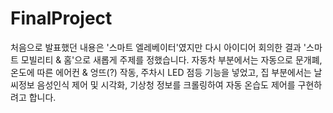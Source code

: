 # FinalProject
처음으로 발표했던 내용은 '스마트 엘레베이터'였지만 다시 아이디어 회의한 결과 '스마트 모빌리티 & 홈'으로 새롭게 주제를 정했습니다. 자동차 부분에서는 자동으로 문개폐, 온도에 따른 에어컨 & 엉뜨(?) 작동, 주차시 LED 점등 기능을 넣었고, 집 부분에서는 날씨정보 음성인식 제어 및 시각화, 기상청 정보를 크롤링하여 자동 온습도 제어를 구현하려고 합니다.
